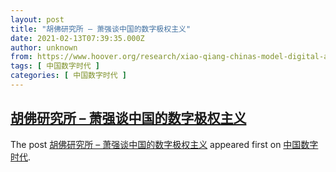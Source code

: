 ```yaml
---
layout: post
title: "胡佛研究所 – 萧强谈中国的数字极权主义"
date: 2021-02-13T07:39:35.000Z
author: unknown
from: https://www.hoover.org/research/xiao-qiang-chinas-model-digital-authoritarianism-episode-2102#new_tab
tags: [ 中国数字时代 ]
categories: [ 中国数字时代 ]
---
```

<!--1613201975000-->
[胡佛研究所 – 萧强谈中国的数字极权主义](https://www.hoover.org/research/xiao-qiang-chinas-model-digital-authoritarianism-episode-2102#new_tab)
------

<div>
<p>The post <a rel="nofollow" href="https://www.hoover.org/research/xiao-qiang-chinas-model-digital-authoritarianism-episode-2102#new_tab">胡佛研究所 &#8211; 萧强谈中国的数字极权主义</a> appeared first on <a rel="nofollow" href="https://chinadigitaltimes.net/chinese">中国数字时代</a>.</p>
</div>

